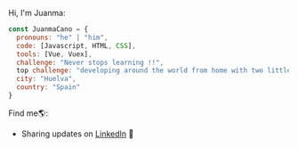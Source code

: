 Hi, I'm Juanma:

```javascript
const JuanmaCano = {
  pronouns: "he" | "him",
  code: [Javascript, HTML, CSS],
  tools: [Vue, Vuex],
  challenge: "Never stops learning !!", 
  top challenge: "developing around the world from home with two little devils (I love them)",
  city: "Huelva",
  country: "Spain"
}
```

Find me🌎:
- Sharing updates on <a href="www.linkedin.com/in/JuanmaCano1980">LinkedIn</a> 💼
